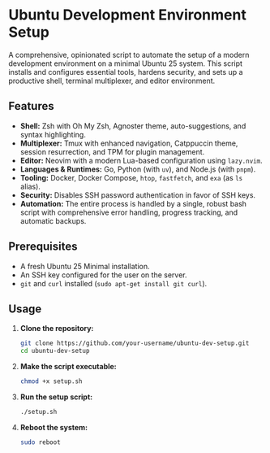 # Ubuntu Development Environment Setup

A comprehensive, opinionated script to automate the setup of a modern development environment on a minimal Ubuntu 25 system. This script installs and configures essential tools, hardens security, and sets up a productive shell, terminal multiplexer, and editor environment.

## Features

-   **Shell:** Zsh with Oh My Zsh, Agnoster theme, auto-suggestions, and syntax highlighting.
-   **Multiplexer:** Tmux with enhanced navigation, Catppuccin theme, session resurrection, and TPM for plugin management.
-   **Editor:** Neovim with a modern Lua-based configuration using `lazy.nvim`.
-   **Languages & Runtimes:** Go, Python (with `uv`), and Node.js (with `pnpm`).
-   **Tooling:** Docker, Docker Compose, `htop`, `fastfetch`, and `exa` (as `ls` alias).
-   **Security:** Disables SSH password authentication in favor of SSH keys.
-   **Automation:** The entire process is handled by a single, robust bash script with comprehensive error handling, progress tracking, and automatic backups.

## Prerequisites

-   A fresh Ubuntu 25 Minimal installation.
-   An SSH key configured for the user on the server.
-   `git` and `curl` installed (`sudo apt-get install git curl`).

## Usage

1.  **Clone the repository:**

    ```bash
    git clone https://github.com/your-username/ubuntu-dev-setup.git
    cd ubuntu-dev-setup
    ```

2.  **Make the script executable:**

    ```bash
    chmod +x setup.sh
    ```

3.  **Run the setup script:**

    ```bash
    ./setup.sh
    ```

4.  **Reboot the system:**
    ```bash
    sudo reboot
    ```
